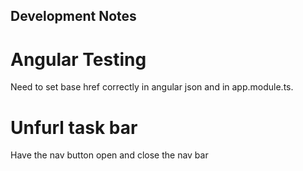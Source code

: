 ## Development Notes

# Angular Testing

Need to set base href correctly in angular json and in app.module.ts.

# Unfurl task bar

Have the nav button open and close the nav bar